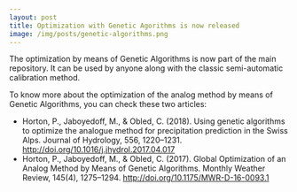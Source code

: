 ```yaml
---
layout: post
title: Optimization with Genetic Agorithms is now released
image: /img/posts/genetic-algorithms.png
---
```


The optimization by means of Genetic Algorithms is now part of the main repository. It can be used by anyone along with the classic semi-automatic calibration method. 

To know more about the optimization of the analog method by means of Genetic Algorithms, you can check these two articles:

- Horton, P., Jaboyedoff, M., & Obled, C. (2018). Using genetic algorithms to optimize the analogue method for precipitation prediction in the Swiss Alps. Journal of Hydrology, 556, 1220–1231. http://doi.org/10.1016/j.jhydrol.2017.04.017
- Horton, P., Jaboyedoff, M., & Obled, C. (2017). Global Optimization of an Analog Method by Means of Genetic Algorithms. Monthly Weather Review, 145(4), 1275–1294. http://doi.org/10.1175/MWR-D-16-0093.1
